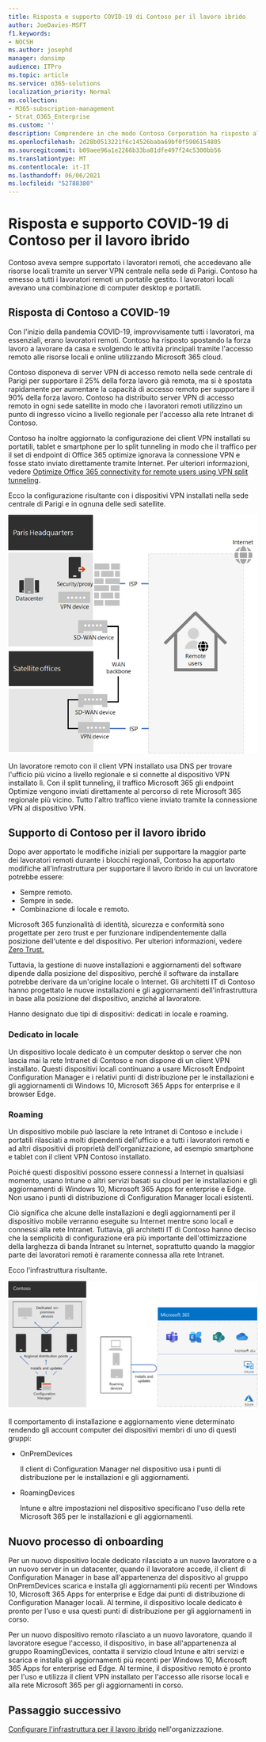 ```yaml
---
title: Risposta e supporto COVID-19 di Contoso per il lavoro ibrido
author: JoeDavies-MSFT
f1.keywords:
- NOCSH
ms.author: josephd
manager: dansimp
audience: ITPro
ms.topic: article
ms.service: o365-solutions
localization_priority: Normal
ms.collection:
- M365-subscription-management
- Strat_O365_Enterprise
ms.custom: ''
description: Comprendere in che modo Contoso Corporation ha risposto alla pandemia COVID-19 e ha progettato l'infrastruttura di installazione e aggiornamento software per il lavoro ibrido.
ms.openlocfilehash: 2d28b0513221f6c14526baba69bf0f5986154805
ms.sourcegitcommit: b09aee96a1e2266b33ba81dfe497f24c5300bb56
ms.translationtype: MT
ms.contentlocale: it-IT
ms.lasthandoff: 06/06/2021
ms.locfileid: "52788380"
---
```

# <a name="contosos-covid-19-response-and-support-for-hybrid-work"></a>Risposta e supporto COVID-19 di Contoso per il lavoro ibrido

Contoso aveva sempre supportato i lavoratori remoti, che accedevano alle risorse locali tramite un server VPN centrale nella sede di Parigi. Contoso ha emesso a tutti i lavoratori remoti un portatile gestito. I lavoratori locali avevano una combinazione di computer desktop e portatili.

## <a name="contosos-response-to-covid-19"></a>Risposta di Contoso a COVID-19

Con l'inizio della pandemia COVID-19, improvvisamente tutti i lavoratori, ma essenziali, erano lavoratori remoti. Contoso ha risposto spostando la forza lavoro a lavorare da casa e svolgendo le attività principali tramite l'accesso remoto alle risorse locali e online utilizzando Microsoft 365 cloud.

Contoso disponeva di server VPN di accesso remoto nella sede centrale di Parigi per supportare il 25% della forza lavoro già remota, ma si è spostata rapidamente per aumentare la capacità di accesso remoto per supportare il 90% della forza lavoro. Contoso ha distribuito server VPN di accesso remoto in ogni sede satellite in modo che i lavoratori remoti utilizzino un punto di ingresso vicino a livello regionale per l'accesso alla rete Intranet di Contoso.

Contoso ha inoltre aggiornato la configurazione dei client VPN installati su portatili, tablet e smartphone per lo split tunneling in modo che il traffico per il set di endpoint di Office 365 optimize ignorava la connessione VPN e fosse stato inviato direttamente tramite Internet. Per ulteriori informazioni, vedere [Optimize Office 365 connectivity for remote users using VPN split tunneling](../enterprise/microsoft-365-vpn-split-tunnel.md).

Ecco la configurazione risultante con i dispositivi VPN installati nella sede centrale di Parigi e in ognuna delle sedi satellite. 

![Infrastruttura VPN di Contoso](../media/contoso-remote-onsite-work/contoso-vpn-infrastructure.png)

Un lavoratore remoto con il client VPN installato usa DNS per trovare l'ufficio più vicino a livello regionale e si connette al dispositivo VPN installato lì. Con il split tunneling, il traffico Microsoft 365 gli endpoint Optimize vengono inviati direttamente al percorso di rete Microsoft 365 regionale più vicino. Tutto l'altro traffico viene inviato tramite la connessione VPN al dispositivo VPN.

## <a name="contosos-support-for-hybrid-work"></a>Supporto di Contoso per il lavoro ibrido

Dopo aver apportato le modifiche iniziali per supportare la maggior parte dei lavoratori remoti durante i blocchi regionali, Contoso ha apportato modifiche all'infrastruttura per supportare il lavoro ibrido in cui un lavoratore potrebbe essere:

- Sempre remoto.
- Sempre in sede.
- Combinazione di locale e remoto.

Microsoft 365 funzionalità di identità, sicurezza e conformità sono progettate per zero trust e per funzionare indipendentemente dalla posizione dell'utente e del dispositivo. Per ulteriori informazioni, vedere [Zero Trust.](https://www.microsoft.com/security/business/zero-trust)

Tuttavia, la gestione di nuove installazioni e aggiornamenti del software dipende dalla posizione del dispositivo, perché il software da installare potrebbe derivare da un'origine locale o Internet. Gli architetti IT di Contoso hanno progettato le nuove installazioni e gli aggiornamenti dell'infrastruttura in base alla posizione del dispositivo, anziché al lavoratore.

Hanno designato due tipi di dispositivi: dedicati in locale e roaming.

### <a name="dedicated-on-premises"></a>Dedicato in locale

Un dispositivo locale dedicato è un computer desktop o server che non lascia mai la rete Intranet di Contoso e non dispone di un client VPN installato. Questi dispositivi locali continuano a usare Microsoft Endpoint Configuration Manager e i relativi punti di distribuzione per le installazioni e gli aggiornamenti di Windows 10, Microsoft 365 Apps for enterprise e il browser Edge.

### <a name="roaming"></a>Roaming

Un dispositivo mobile può lasciare la rete Intranet di Contoso e include i portatili rilasciati a molti dipendenti dell'ufficio e a tutti i lavoratori remoti e ad altri dispositivi di proprietà dell'organizzazione, ad esempio smartphone e tablet con il client VPN Contoso installato. 

Poiché questi dispositivi possono essere connessi a Internet in qualsiasi momento, usano Intune o altri servizi basati su cloud per le installazioni e gli aggiornamenti di Windows 10, Microsoft 365 Apps for enterprise e Edge. Non usano i punti di distribuzione di Configuration Manager locali esistenti.

Ciò significa che alcune delle installazioni e degli aggiornamenti per il dispositivo mobile verranno eseguite su Internet mentre sono locali e connessi alla rete Intranet. Tuttavia, gli architetti IT di Contoso hanno deciso che la semplicità di configurazione era più importante dell'ottimizzazione della larghezza di banda Intranet su Internet, soprattutto quando la maggior parte dei lavoratori remoti è raramente connessa alla rete Intranet.

Ecco l'infrastruttura risultante.

![Infrastruttura di installazione e aggiornamento di Contoso](../media/contoso-remote-onsite-work/contoso-updates-infrastructure.png)

Il comportamento di installazione e aggiornamento viene determinato rendendo gli account computer dei dispositivi membri di uno di questi gruppi:

- OnPremDevices

  Il client di Configuration Manager nel dispositivo usa i punti di distribuzione per le installazioni e gli aggiornamenti.

- RoamingDevices

  Intune e altre impostazioni nel dispositivo specificano l'uso della rete Microsoft 365 per le installazioni e gli aggiornamenti.

## <a name="new-onboarding-process"></a>Nuovo processo di onboarding

Per un nuovo dispositivo locale dedicato rilasciato a un nuovo lavoratore o a un nuovo server in un datacenter, quando il lavoratore accede, il client di Configuration Manager in base all'appartenenza del dispositivo al gruppo OnPremDevices scarica e installa gli aggiornamenti più recenti per Windows 10, Microsoft 365 Apps for enterprise e Edge dai punti di distribuzione di Configuration Manager locali. Al termine, il dispositivo locale dedicato è pronto per l'uso e usa questi punti di distribuzione per gli aggiornamenti in corso.

Per un nuovo dispositivo remoto rilasciato a un nuovo lavoratore, quando il lavoratore esegue l'accesso, il dispositivo, in base all'appartenenza al gruppo RoamingDevices, contatta il servizio cloud Intune e altri servizi e scarica e installa gli aggiornamenti più recenti per Windows 10, Microsoft 365 Apps for enterprise ed Edge. Al termine, il dispositivo remoto è pronto per l'uso e utilizza il client VPN installato per l'accesso alle risorse locali e alla rete Microsoft 365 per gli aggiornamenti in corso.

## <a name="next-step"></a>Passaggio successivo

[Configurare l'infrastruttura per il lavoro ibrido](empower-people-to-work-remotely.md) nell'organizzazione.
